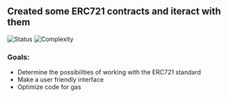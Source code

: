 ## Created some ERC721 contracts and iteract with them

![Status](https://img.shields.io/badge/Status-UNDERWAY-440873)
![Complexity](https://img.shields.io/badge/Complexity-EASY-440873)

### Goals:

 - Determine the possibilities of working with the ERC721 standard
 - Make a user friendly interface
 - Optimize code for gas

